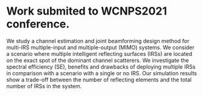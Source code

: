 # Work submited to WCNPS2021 conference.

We study a channel estimation and joint beamforming design method for multi-IRS multiple-input and multiple-output (MIMO) systems. We consider a scenario where multiple intelligent reflecting surfaces (IRSs) are located on the exact spot of the dominant channel scatterers. We investigate the spectral efficiency (SE), benefits and drawbacks of deploying multiple IRSs in comparison with a scenario with a single or no IRS. Our simulation results show a trade-off between the number of reflecting elements and the total number of IRSs in the system.
